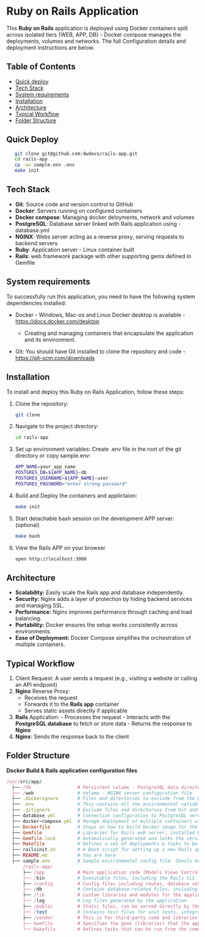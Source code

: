 # Ruby on Rails Application

This **Ruby on Rails** application is deployed using Docker containers split across isolated tiers {WEB, APP, DB} - Docker compose manages the deployments, volumes and networks.
The full Configuration details and deployment instructions are below.

## Table of Contents
- [Quick deploy](#quick-deploy)
- [Tech Stack](#tech-stack)
- [System requirements](system-requirements)
- [Installation](#installation)
- [Architecture](#architecture)
- [Typical Workflow](#typical-workflow)
- [Folder Structure](#folder-structure)

## Quick Deploy
```bash
   git clone git@github.com:dwdevs/rails-app.git
   cd rails-app
   cp -av sample.env .env
   make init
```

## Tech Stack
- **Git**: Source code and version control to GitHub
- **Docker**: Servers running on configured containers
- **Docker compose**: Managing docker deloyments, network and volumes
- **PostgreSQL**: Database server linked with Rails application using - database.yml
- **NGINX**: Webs server acting as a reverse proxy, serving requests to backend servers
- **Ruby**: Application server - Linux container built 
- **Rails**: web framework package with other supporting gems defined in Gemfile


## System requirements
To successfully run this application, you need to have the following system dependencies installed:
- Docker - Windows, Mac-os and Linux Docker desktop is available - https://docs.docker.com/desktop
    - Creating and managing containers that encapsulate the application and its environment.

- Git: You should have Git installed to clone the repository and code - https://git-scm.com/downloads


## Installation
To install and deploy this Ruby on Rails Application, follow these steps:

1. Clone the repository:
   ```bash
   git clone 

2. Navigate to the project directory:
   ```bash
   cd rails-app

3. Set up environment variables: Create .env file in the root of the git directory or copy sample.env:
   ```bash
   APP_NAME=your_app_name
   POSTGRES_DB=${APP_NAME}-db
   POSTGRES_USERNAME=${APP_NAME}-user
   POSTGRES_PASSWORD="enter strong password"

4. Build and Deploy the containers and applictaion:
   ```bash
   make init

5. Start detachable bash session on the development APP server: (optional)
   ```bash
   make bash

6. View the Rails APP on your browser 
   ```bash
   open http://localhost:3000


## Architecture
  - **Scalability:** Easily scale the Rails app and database independently.
  - **Security:** Nginx adds a layer of protection by hiding backend services and managing SSL.
  - **Performance:** Nginx improves performance through caching and load balancing.
  - **Portability:** Docker ensures the setup works consistently across environments.
  - **Ease of Deployment:** Docker Compose simplifies the orchestration of multiple containers.


## Typical Workflow
  1. Client Request: A user sends a request (e.g., visiting a website or calling an API endpoint)
  2. **Nginx** Reverse Proxy:
        - Receives the request
        - Forwards it to the **Rails app** container
        - Serves static assets directly if applicable
  3. **Rails** Application:
    - Processes the request
    - Interacts with the **PostgreSQL database** to fetch or store data
    - Returns the response to **Nginx**
  4. **Nginx**: Sends the response back to the client


## Folder Structure
**Docker Build & Rails application configuration files**
  ```ruby
/usr/src/app/
    ├── /db                 # Persistent volume - PostgreSQL data directory (pg_data)
    ├── /web                # Volume - NGINX server configuration file
    ├── .dockerignore       # Files and directories to exclude from the Docker build context
    ├── .env                # This contains all the environmental variables - **Sensitive data**
    ├── .gitignore          # Exclude files and directories from Git and pushed to repo         
    ├── database.yml        # Connection configuration to PostgreSQL server and database
    ├── docker-compose.yml  # Manage deployment of multiple containers with volumes and network
    ├── Dockerfile          # Steps on how to build Docker image for the Rails application
    ├── Gemfile             # Libraries for Rails web server, installed by Bundle
    ├── Gemfile.lock        # Automatically generated and locks the versions of the gems specified
    ├── Makefile            # Defines a set of deployments & tasks to be executed with easy commands 
    ├── railsinit.sh        # A Bash script for setting up a new Rails application
    ├── README.md           # You are here
    ├── sample.env          # Sample environmental config file. Shouls be .env in directory (rename)
        /rails-app/
        ├── /app            # Main application code (Models Views Controllers)
        ├── /bin            # Executable files, including the Rails CLI
        ├── /config         # Config files including routes, database settings, and config
        ├── /db             # Contains database-related files, including migrations & seeds
        ├── /lib            # Custom libraries and modules for the application
        ├── /log            # Log files generated by the application
        ├── /public         # Static files, can be served directly by the web server like error page
        ├── /test           # Contains test files for unit tests, integration tests and other tests
        ├── /vendor         # This is For third-party code and libraries not managed by Bundler
        ├── Gemfile         # Specifies the gems (libraries) that the application depends on
        └── Rakefile        # Defines tasks that can be run from the command line using the rake CMD
       
  ````
